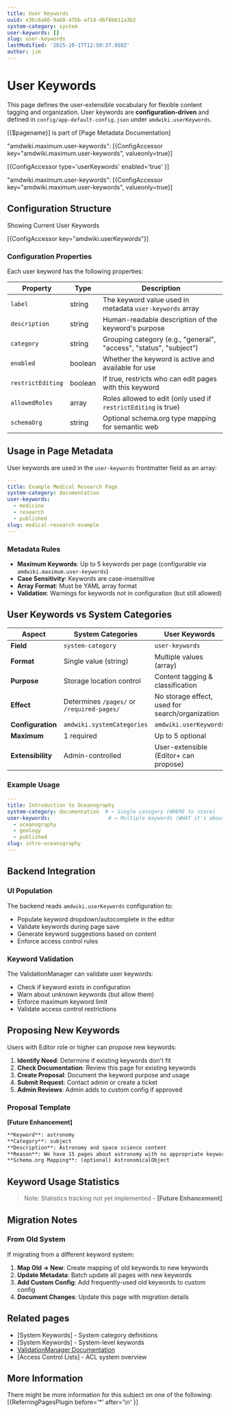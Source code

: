 ```yaml
---
title: User Keywords
uuid: e3bc8a66-9a68-47bb-af14-d6f8b611a3b2
system-category: system
user-keywords: []
slug: user-keywords
lastModified: '2025-10-17T12:50:37.950Z'
author: jim
---
```

# User Keywords

This page defines the user-extensible vocabulary for flexible content tagging and organization. User keywords are **configuration-driven** and defined in `config/app-default-config.json` under `amdwiki.userKeywords`.

[{$pagename}] is part of [Page Metadata Documentation]

"amdwiki.maximum.user-keywords": [{ConfigAccessor key="amdwiki.maximum.user-keywords", valueonly=true}]

[{ConfigAccessor type='userKeywords' enabled='true' }]


"amdwiki.maximum.user-keywords": [{ConfigAccessor key="amdwiki.maximum.user-keywords", valueonly=true}]


## Configuration Structure 
Showing Current User Keywords

[{ConfigAccessor key="amdwiki.userKeywords"}]

### Configuration Properties

Each user keyword has the following properties:

| Property | Type | Description |
|----------|------|-------------|
| `label` | string | The keyword value used in metadata `user-keywords` array |
| `description` | string | Human-readable description of the keyword's purpose |
| `category` | string | Grouping category (e.g., "general", "access", "status", "subject") |
| `enabled` | boolean | Whether the keyword is active and available for use |
| `restrictEditing` | boolean | If true, restricts who can edit pages with this keyword |
| `allowedRoles` | array | Roles allowed to edit (only used if `restrictEditing` is true) |
| `schemaOrg` | string | Optional schema.org type mapping for semantic web |


## Usage in Page Metadata

User keywords are used in the `user-keywords` frontmatter field as an array:

```yaml
---
title: Example Medical Research Page
system-category: documentation
user-keywords:
  - medicine
  - research
  - published
slug: medical-research-example
---
```

### Metadata Rules

* **Maximum Keywords**: Up to 5 keywords per page (configurable via `amdwiki.maximum.user-keywords`)
* **Case Sensitivity**: Keywords are case-insensitive
* **Array Format**: Must be YAML array format
* **Validation**: Warnings for keywords not in configuration (but still allowed)

## User Keywords vs System Categories

| Aspect | System Categories | User Keywords |
|--------|------------------|---------------|
| **Field** | `system-category` | `user-keywords` |
| **Format** | Single value (string) | Multiple values (array) |
| **Purpose** | Storage location control | Content tagging & classification |
| **Effect** | Determines `/pages/` or `/required-pages/` | No storage effect, used for search/organization |
| **Configuration** | `amdwiki.systemCategories` | `amdwiki.userKeywords` |
| **Maximum** | 1 required | Up to 5 optional |
| **Extensibility** | Admin-controlled | User-extensible (Editor+ can propose) |

### Example Usage

```yaml
---
title: Introduction to Oceanography
system-category: documentation  # ← Single category (WHERE to store)
user-keywords:                   # ← Multiple keywords (WHAT it's about)
  - oceanography
  - geology
  - published
slug: intro-oceanography
---
```

## Backend Integration

### UI Population

The backend reads `amdwiki.userKeywords` configuration to:
* Populate keyword dropdown/autocomplete in the editor
* Validate keywords during page save
* Generate keyword suggestions based on content
* Enforce access control rules

### Keyword Validation

The ValidationManager can validate user keywords:
* Check if keyword exists in configuration
* Warn about unknown keywords (but allow them)
* Enforce maximum keyword limit
* Validate access control restrictions

## Proposing New Keywords

Users with Editor role or higher can propose new keywords:

1. **Identify Need**: Determine if existing keywords don't fit
2. **Check Documentation**: Review this page for existing keywords
3. **Create Proposal**: Document the keyword purpose and usage
4. **Submit Request**: Contact admin or create a ticket
5. **Admin Reviews**: Admin adds to custom config if approved

### Proposal Template

**[Future Enhancement]**

```markdown
**Keyword**: astronomy
**Category**: subject
**Description**: Astronomy and space science content
**Reason**: We have 15 pages about astronomy with no appropriate keyword
**Schema.org Mapping**: (optional) AstronomicalObject
```

## Keyword Usage Statistics
>Note: Statistics tracking not yet implemented - **[Future Enhancement]**

## Migration Notes

### From Old System

If migrating from a different keyword system:

1. **Map Old → New**: Create mapping of old keywords to new keywords
2. **Update Metadata**: Batch update all pages with new keywords
3. **Add Custom Config**: Add frequently-used old keywords to custom config
4. **Document Changes**: Update this page with migration details


## Related pages
* [System Keywords] - System category definitions
* [System Keywords] - System-level keywords
* [ValidationManager Documentation](./docs/managers/ValidationManager-Documentation.md)
* [Access Control Lists]  - ACL system overview

## More Information
There might be more information for this subject on one of the following:
[{ReferringPagesPlugin before='*' after='\n' }]
